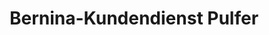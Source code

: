 ---
title: "Bernina-Kundendienst Pulfer"
url: /bern/bernina-kundendienst-pulfer/
shop: Nähzubehör
---